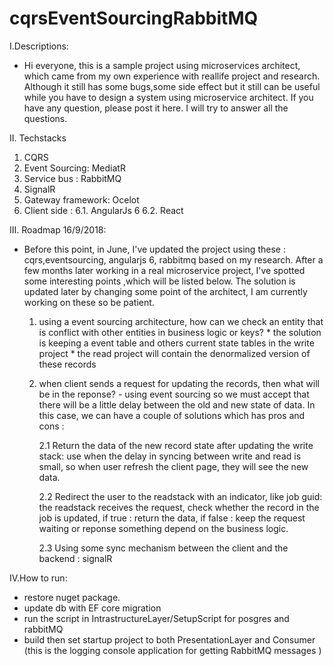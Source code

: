 # cqrsEventSourcingRabbitMQ
I.Descriptions:
- Hi everyone, this is a sample project using microservices architect, which came from my own experience with reallife project and research. Although it still has some bugs,some side effect but it still can be useful while you have to design a system using microservice architect. If you have any question, please post it here. I will try to answer all the questions.

II. Techstacks
  1. CQRS 
  2. Event Sourcing: MediatR
  3. Service bus : RabbitMQ
  4. SignalR
  5. Gateway framework: Ocelot
  6. Client side : 
    6.1. AngularJs 6
    6.2. React

III. Roadmap
16/9/2018: 
* Before this point, in June, I've updated the project using these : cqrs,eventsourcing, angularjs 6, rabbitmq based on my research. After a few months later working in a real microservice project, I've spotted some interesting points ,which will be listed below. The solution is updated later by changing some point of the architect, I am currently working on these so be patient.

    1. using a event sourcing architecture, how can we check an entity that is conflict with other entities in business logic or keys?
      * the solution is keeping a event table and others current state tables in the write project
      * the read project will contain the denormalized version of these records
      
    2. when client sends a request for updating the records, then what will be in the reponse?
      - using event sourcing so we must accept that there will be a little delay between the old and new state of data. In this case, we can have a couple of solutions which has pros and cons : 
      
        2.1 Return the data of the new record state after updating the write stack: use when the delay in syncing between write and read is small, so when user refresh the client page, they will see the new data.
        
        2.2 Redirect the user to the readstack with an indicator, like job guid: the readstack receives the request, check whether the record in the job is updated, if true : return the data, if false : keep the request waiting or reponse something depend on the business logic.
        
        2.3 Using some sync mechanism between the client and the backend : signalR
      

IV.How to run:
- restore nuget package.
- update db with EF core migration
- run the script in IntrastructureLayer/SetupScript for posgres and rabbitMQ
- build then set startup project to both PresentationLayer and Consumer (this is the logging console application for getting RabbitMQ messages )


